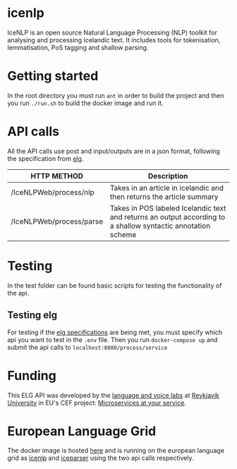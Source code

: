 # icenlp
IceNLP is an open source Natural Language Processing (NLP) toolkit for analysing and processing Icelandic text. It includes tools for tokenisation, lemmatisation, PoS tagging and shallow parsing.

# Getting started
In the root directory you must run `ant` in order to build the project and then you run `./run.sh` to build the docker image and run it.

# API calls
All the API calls use post and input/outputs are in a json format, following the specification from [elg](https://european-language-grid.readthedocs.io/en/stable/all/A3_API/LTInternalAPI.html#basic-api-pattern).

| HTTP METHOD | Description |
| ----------- | --------------- |
| /IceNLPWeb/process/nlp | Takes in an article in icelandic and then returns the article summary |
| /IceNLPWeb/process/parse | Takes in POS labeled Icelandic text and returns an output according to a shallow syntactic annotation scheme |

# Testing

In the test folder can be found basic scripts for testing the functionality of the api.

## Testing elg

For testing if the [elg specifications](https://european-language-grid.readthedocs.io/en/stable/all/A3_API/LTInternalAPI.html#basic-api-pattern) are being met, you must specify which api you want to test in the `.env` file. Then you run `docker-compose up` and submit the api calls to `localhost:8080/process/service`

# Funding
This ELG API was developed by the [language and voice labs](https://lvl.ru.is/) at [Reykjavík University](https://en.ru.is/) in EU's CEF project: [Microservices at your service](https://www.lingsoft.fi/en/microservices-at-your-service-bridging-gap-between-nlp-research-and-industry).

# European Language Grid
The docker image is hosted [here](https://hub.docker.com/r/glaciersg/icenlp_api) and is running on the european language grid as [icenlp](https://live.european-language-grid.eu/catalogue/tool-service/17684) and [iceparser](https://live.european-language-grid.eu/catalogue/tool-service/17682) using the two api calls respectively.
